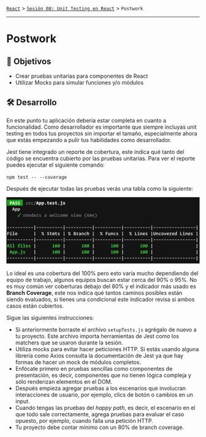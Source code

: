 [`React`](../../README.md) > [`Sesión 08: Unit Testing en React`](../Readme.md) > `Postwork`

---

# Postwork

## 🎯 Objetivos

- Crear pruebas unitarias para componentes de React
- Utilizar Mocks para simular funciones y/o módulos

## 🛠 Desarrollo

En este punto tu aplicación debería estar completa en cuanto a funcionalidad. Como desarrollador es importante que siempre incluyas unit testing en todos tus proyectos sin importar el tamaño, especialmente ahora que estás empezando a pulir tus habilidades como desarrollador.

Jest tiene integrado un reporte de cobertura, este indica qué tanto del código se encuentra cubierto por las pruebas unitarias. Para ver el reporte puedes ejecutar el siguiente comando:

`npm test -- --coverage`

Después de ejecutar todas las pruebas verás una tabla como la siguiente:

![Coverage](./assets/coverage.png)

Lo ideal es una cobertura del 100% pero esto varía mucho dependiendo del equipo de trabajo, algunos equipos buscan estar cerca del 90% o 95%. No es muy común ver coberturas debajo del 80% y el indicador más usado es **Branch Coverage**, este nos indica qué tantos caminos posibles están siendo evaluados, si tienes una condicional este indicador revisa si ambos casos están cubiertos.

Sigue las siguientes instrucciones:

- Si anteriormente borraste el archivo `setupTests.js` agrégalo de nuevo a tu proyecto. Este archivo importa herramientas de Jest como los matchers que se usaron durante la sesión.
- Utiliza mocks para evitar hacer peticiones HTTP. Si estás usando alguna librería como Axios consulta la documentación de Jest ya que hay formas de hacer un mock de módulos completos.
- Enfócate primero en pruebas sencillas como componentes de presentación, es decir, componentes que no tienen lógica compleja y sólo renderizan elementos en el DOM.
- Después empieza agregar pruebas a los escenarios que involucran interacciones de usuario, por ejemplo, clics de botón o cambios en un input.
- Cuando tengas las pruebas del _happy path_, es decir, el escenario en el que todo sale correctamente, agrega pruebas para evaluar el caso opuesto, por ejemplo, cuando falla una petición HTTP.
- Tu proyecto debe contar mínimo con un 80% de branch coverage.
